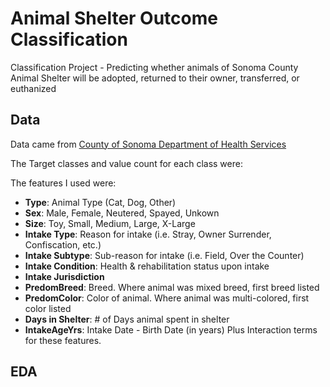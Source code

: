 # Animal Shelter Outcome Classification
Classification Project - Predicting whether animals of Sonoma County Animal Shelter will be adopted, returned to their owner, transferred, or euthanized 

## Data
Data came from [County of Sonoma Department of Health Services](https://data.sonomacounty.ca.gov/Government/Animal-Shelter-Intake-and-Outcome/924a-vesw)

The Target classes and value count for each class were: 



The features I used were:
- **Type**: Animal Type (Cat, Dog, Other)
- **Sex**: Male, Female, Neutered, Spayed, Unkown
- **Size**: Toy, Small, Medium, Large, X-Large
- **Intake Type**: Reason for intake (i.e. Stray, Owner Surrender, Confiscation, etc.)
- **Intake Subtype**: Sub-reason for intake (i.e. Field, Over the Counter)
- **Intake Condition**: Health & rehabilitation status upon intake
- **Intake Jurisdiction**
- **PredomBreed**: Breed.  Where animal was mixed breed, first breed listed
- **PredomColor**: Color of animal.  Where animal was multi-colored, first color listed
- **Days in Shelter**: # of Days animal spent in shelter
- **IntakeAgeYrs**: Intake Date - Birth Date (in years)
Plus Interaction terms for these features.

## EDA
